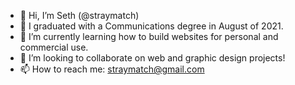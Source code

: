 - 👋 Hi, I’m Seth (@straymatch)
- 👀 I graduated with a Communications degree in August of 2021.
- 🌱 I’m currently learning how to build websites for personal and commercial use.
- 💞️ I’m looking to collaborate on web and graphic design projects!
- 📫 How to reach me: straymatch@gmail.com

